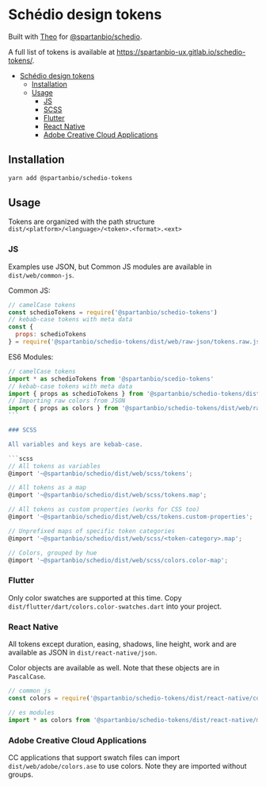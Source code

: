 # Schédio design tokens

Built with [Theo](https://github.com/salesforce-ux/theo) for [@spartanbio/schedio](https://gitlab.com/spartanbio-ux/schedio).

A full list of tokens is available at https://spartanbio-ux.gitlab.io/schedio-tokens/.

- [Schédio design tokens](#sch%c3%a9dio-design-tokens)
  - [Installation](#installation)
  - [Usage](#usage)
    - [JS](#js)
    - [SCSS](#scss)
    - [Flutter](#flutter)
    - [React Native](#react-native)
    - [Adobe Creative Cloud Applications](#adobe-creative-cloud-applications)

## Installation

```bash
yarn add @spartanbio/schedio-tokens
```

## Usage

Tokens are organized with the path structure `dist/<platform>/<language>/<token>.<format>.<ext>`

### JS

Examples use JSON, but Common JS modules are available in `dist/web/common-js`.

Common JS:

```js
// camelCase tokens
const schedioTokens = require('@spartanbio/schedio-tokens')
// kebab-case tokens with meta data
const {
  props: schedioTokens
} = require('@spartanbio/schedio-tokens/dist/web/raw-json/tokens.raw.json')
```

ES6 Modules:

````js
// camelCase tokens
import * as schedioTokens from '@spartanbio/scedio-tokens'
// kebab-case tokens with meta data
import { props as schedioTokens } from '@spartanbio/schedio-tokens/dist/web/raw-json/tokens.raw.json'
// Importing raw colors from JSON
import { props as colors } from '@spartanbio/schedio-tokens/dist/web/raw-json/colors.raw.json'
```

### SCSS

All variables and keys are kebab-case.

```scss
// All tokens as variables
@import '~@spartanbio/schedio/dist/web/scss/tokens';

// All tokens as a map
@import '~@spartanbio/schedio/dist/web/scss/tokens.map';

// All tokens as custom properties (works for CSS too)
@import '~@spartanbio/schedio/dist/web/css/tokens.custom-properties';

// Unprefixed maps of specific token categories
@import '~@spartanbio/schedio/dist/web/scss/<token-category>.map';

// Colors, grouped by hue
@import '~@spartanbio/schedio/dist/web/scss/colors.color-map';
````

### Flutter

Only color swatches are supported at this time. Copy `dist/flutter/dart/colors.color-swatches.dart` into your project.

### React Native

All tokens except duration, easing, shadows, line height, work and are available as JSON in `dist/react-native/json`.

Color objects are available as well. Note that these objects are in `PascalCase`.

```js
// common js
const colors = require('@spartanbio/schedio-tokens/dist/react-native/common-js/colors.colors-map.common')

// es modules
import * as colors from '@spartanbio/schedio-tokens/dist/react-native/module-js/colors.colors-map.module')
```

### Adobe Creative Cloud Applications

CC applications that support swatch files can import `dist/web/adobe/colors.ase` to use colors. Note they are imported without groups.

